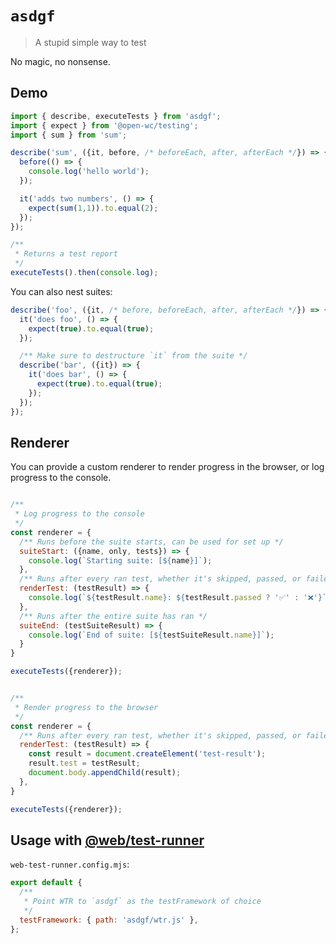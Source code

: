 # `asdgf`

> A stupid simple way to test

No magic, no nonsense.

## Demo

```js
import { describe, executeTests } from 'asdgf';
import { expect } from '@open-wc/testing';
import { sum } from 'sum';

describe('sum', ({it, before, /* beforeEach, after, afterEach */}) => {
  before(() => {
    console.log('hello world');
  });

  it('adds two numbers', () => {
    expect(sum(1,1)).to.equal(2);
  });
});

/**
 * Returns a test report
 */
executeTests().then(console.log);
```

You can also nest suites:
```js
describe('foo', ({it, /* before, beforeEach, after, afterEach */}) => {
  it('does foo', () => {
    expect(true).to.equal(true);
  });

  /** Make sure to destructure `it` from the suite */
  describe('bar', ({it}) => {
    it('does bar', () => {
      expect(true).to.equal(true);
    });
  });
});
```

## Renderer

You can provide a custom renderer to render progress in the browser, or log progress to the console.

```js

/**
 * Log progress to the console
 */
const renderer = {
  /** Runs before the suite starts, can be used for set up */
  suiteStart: ({name, only, tests}) => {
    console.log(`Starting suite: [${name}]`);
  },
  /** Runs after every ran test, whether it's skipped, passed, or failed */
  renderTest: (testResult) => {
    console.log(`${testResult.name}: ${testResult.passed ? '✅' : '❌'}`);
  },
  /** Runs after the entire suite has ran */
  suiteEnd: (testSuiteResult) => {
    console.log(`End of suite: [${testSuiteResult.name}]`);
  }
}

executeTests({renderer});
```

```js

/**
 * Render progress to the browser
 */
const renderer = {
  /** Runs after every ran test, whether it's skipped, passed, or failed */
  renderTest: (testResult) => {
    const result = document.createElement('test-result');
    result.test = testResult;
    document.body.appendChild(result);
  },
}

executeTests({renderer});
```

## Usage with [@web/test-runner](https://www.npmjs.com/package/@web/test-runner)

`web-test-runner.config.mjs`:
```js
export default {
  /** 
   * Point WTR to `asdgf` as the testFramework of choice 
   */
  testFramework: { path: 'asdgf/wtr.js' },
};
```